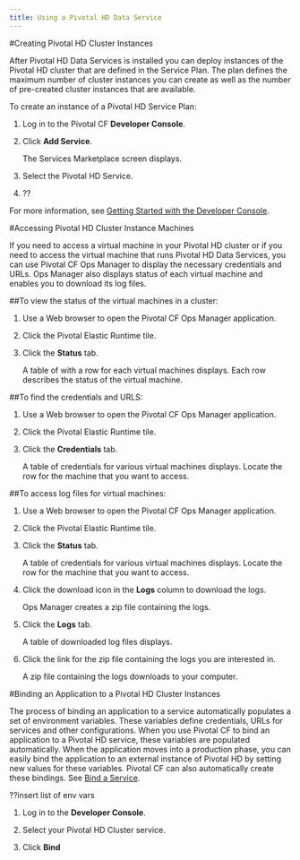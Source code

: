 ```yaml
---
title: Using a Pivotal HD Data Service
---
```


#Creating Pivotal HD Cluster Instances

After Pivotal HD Data Services is installed you can deploy instances of the Pivotal HD cluster that are defined in the Service Plan. The plan defines the maximum number of cluster instances you can create as well as the number of pre-created cluster instances that are available.

To create an instance of a Pivotal HD Service Plan: 

1. Log in to the Pivotal CF **Developer Console**.  

2. Click **Add Service**.

	The Services Marketplace screen displays.

3. Select the Pivotal HD Service.

4. ?? 

For more information, see [Getting Started with the Developer Console](http://docs.gopivotal.com/pivotalcf/console/pcf_console.html).

#Accessing Pivotal HD Cluster Instance Machines

If you need to access a virtual machine in your Pivotal HD cluster or if you need to access the virtual machine that runs Pivotal HD Data Services, you can use Pivotal CF Ops Manager to display the necessary credentials and URLs. Ops Manager also displays status of each virtual machine and enables you to download its log files. 

##To view the status of the virtual machines in a cluster:

1. Use a Web browser to open the Pivotal CF Ops Manager application. 

2. Click the Pivotal Elastic Runtime tile.  

3. Click the **Status** tab.

	A table of with a row for each virtual machines displays. Each row describes the status of the virtual machine. 

##To find the credentials and URLS:

1. Use a Web browser to open the Pivotal CF Ops Manager application. 

2. Click the Pivotal Elastic Runtime tile.  

3. Click the **Credentials** tab.

	A table of credentials for various virtual machines displays. Locate the row for the machine that you want to access.

##To access log files for virtual machines:

1. Use a Web browser to open the Pivotal CF Ops Manager application. 

2. Click the Pivotal Elastic Runtime tile.  

3. Click the **Status** tab.

	A table of credentials for various virtual machines displays. Locate the row for the machine that you want to access.

4. Click the download icon in the **Logs** column to download the logs.

	Ops Manager creates a zip file containing the logs.
	
5. Click the **Logs** tab.

	A table of downloaded log files displays. 

6. Click the link for the zip file containing the logs you are interested in.

	A zip file containing the logs downloads to your computer. 

#Binding an Application to a Pivotal HD Cluster Instances

The process of binding an application to a service automatically populates a set of environment variables. These variables define credentials, URLs for services and other configurations. When you use Pivotal CF to bind an application to a Pivotal HD service, these variables are populated automatically. When the application moves into a production phase, you can easily bind the application to an external instance of Pivotal HD by setting new values for these variables. Pivotal CF can also automatically create these bindings. See [Bind a Service](http://docs.gopivotal.com/pivotalcf/devguide/services/bind-service.html).

??insert list of env vars

1. Log in to the **Developer Console**. 

2. Select your Pivotal HD Cluster service.

3. Click **Bind**



